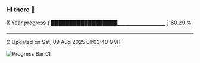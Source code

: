 ### Hi there 👋

⏳ Year progress { ██████████████████▁▁▁▁▁▁▁▁▁▁▁▁ } 60.29 %

---

⏰ Updated on Sat, 09 Aug 2025 01:03:40 GMT

![Progress Bar CI](https://github.com/code-lakshay/GitHub-Actions-Demo/workflows/Progress%20Bar%20CI/badge.svg)
